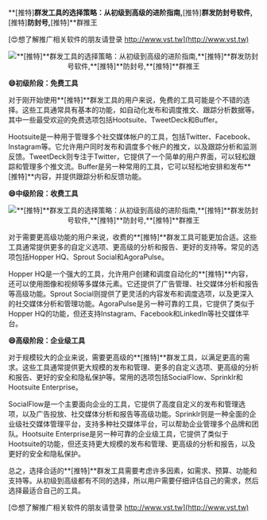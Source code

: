 **[推特]**群发工具的选择策略：从初级到高级的进阶指南,**[推特]**群发防封号软件,**[推特]**防封号,**[推特]**群推王

[😍想了解推广相关软件的朋友请登录 http://www.vst.tw](http://www.vst.tw)

 <center><img src="https://vst.tw/MP4/tuiguang/png/8.png" alt="**[推特]**群发工具的选择策略：从初级到高级的进阶指南,**[推特]**群发防封号软件,**[推特]**防封号,**[推特]**群推王"></center>

**😄初级阶段：免费工具**

对于刚开始使用**[推特]**群发工具的用户来说，免费的工具可能是个不错的选择。这些工具通常具有基本的功能，如自动化发布和调度推文、跟踪分析数据等。其中一些最受欢迎的免费选项包括Hootsuite、TweetDeck和Buffer。

Hootsuite是一种用于管理多个社交媒体帐户的工具，包括Twitter、Facebook、Instagram等。它允许用户同时发布和调度多个帐户的推文，以及跟踪分析和监测反馈。TweetDeck则专注于Twitter，它提供了一个简单的用户界面，可以轻松跟踪和管理多个推文流。Buffer是另一种常用的工具，它可以轻松地安排和发布**[推特]**内容，并提供跟踪分析和反馈功能。

**😄中级阶段：收费工具**

 <center><img src="https://vst.tw/MP4/tuiguang/png/4.png" alt="**[推特]**群发工具的选择策略：从初级到高级的进阶指南,**[推特]**群发防封号软件,**[推特]**防封号,**[推特]**群推王"></center>

对于需要更高级功能的用户来说，收费的**[推特]**群发工具可能更加合适。这些工具通常提供更多的自定义选项、更高级的分析和报告、更好的支持等。常见的选项包括Hopper HQ、Sprout Social和AgoraPulse。

Hopper HQ是一个强大的工具，允许用户创建和调度自动化的**[推特]**内容，还可以使用图像和视频等多媒体元素。它还提供了广告管理、社交媒体分析和报告等高级功能。Sprout Social则提供了更灵活的内容发布和调度选项，以及更深入的社交媒体分析和管理功能。AgoraPulse是另一种可靠的工具，它提供了类似于Hopper HQ的功能，但还支持Instagram、Facebook和LinkedIn等社交媒体平台。

**😄高级阶段：企业级工具**

对于规模较大的企业来说，需要更高级的**[推特]**群发工具，以满足更高的需求。这些工具通常提供更大规模的发布和管理、更多的自定义选项、更高级的分析和报告、更好的安全和隐私保护等。常用的选项包括SocialFlow、Sprinklr和Hootsuite Enterprise。

SocialFlow是一个主要面向企业的工具，它提供了高度自定义的发布和管理选项，以及广告投放、社交媒体分析和报告等高级功能。Sprinklr则是一种全面的企业级社交媒体管理平台，支持多种社交媒体平台，可以帮助企业管理多个品牌和团队。Hootsuite Enterprise是另一种可靠的企业级工具，它提供了类似于Hootsuite的功能，但还支持更大规模的发布和管理、更高级的分析和报告，以及更好的安全和隐私保护。

总之，选择合适的**[推特]**群发工具需要考虑许多因素，如需求、预算、功能和支持等。从初级到高级都有不同的选择，所以用户需要仔细评估自己的需求，然后选择最适合自己的工具。

[😍想了解推广相关软件的朋友请登录 http://www.vst.tw](http://www.vst.tw)



